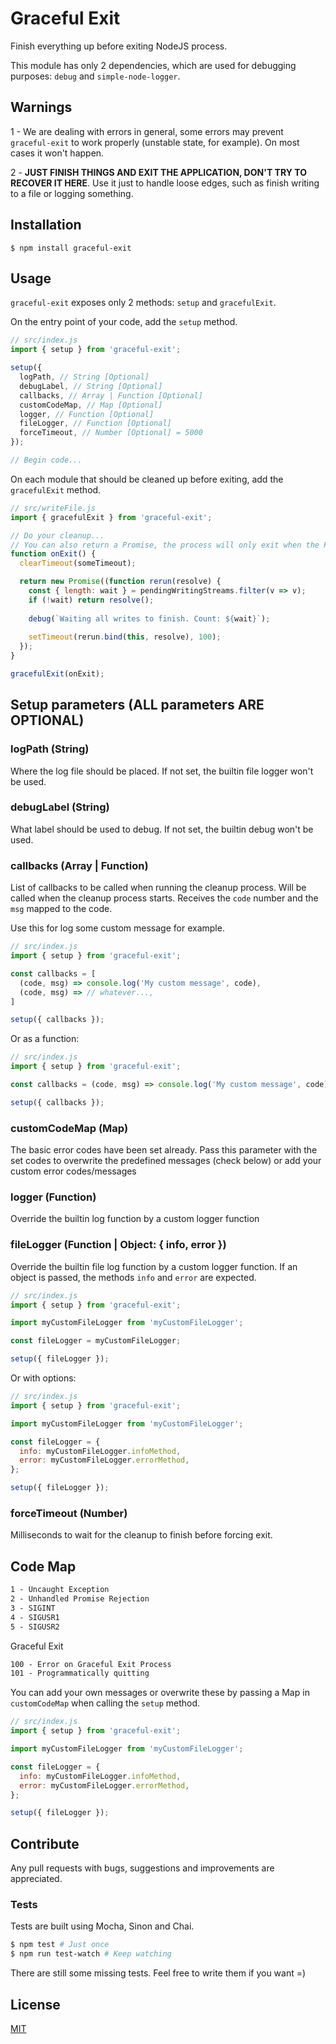 # Graceful Exit

Finish everything up before exiting NodeJS process.

This module has only 2 dependencies, which are used for debugging purposes: `debug` and `simple-node-logger`.

## Warnings

1 - We are dealing with errors in general, some errors may prevent `graceful-exit` to work properly (unstable state, for example). On most cases it won't happen.

2 - **JUST FINISH THINGS AND EXIT THE APPLICATION, DON'T TRY TO RECOVER IT HERE**. Use it just to handle loose edges, such as finish writing to a file or logging something.

## Installation

```shell
$ npm install graceful-exit
```

## Usage

`graceful-exit` exposes only 2 methods: `setup` and `gracefulExit`.

On the entry point of your code, add the `setup` method.

```js
// src/index.js
import { setup } from 'graceful-exit';

setup({
  logPath, // String [Optional]
  debugLabel, // String [Optional]
  callbacks, // Array | Function [Optional]
  customCodeMap, // Map [Optional]
  logger, // Function [Optional]
  fileLogger, // Function [Optional]
  forceTimeout, // Number [Optional] = 5000
});

// Begin code...
```

On each module that should be cleaned up before exiting, add the `gracefulExit` method.

```js
// src/writeFile.js
import { gracefulExit } from 'graceful-exit';

// Do your cleanup...
// You can also return a Promise, the process will only exit when the Promise resolves, rejects or the forceTimeout is triggered
function onExit() {
  clearTimeout(someTimeout);

  return new Promise((function rerun(resolve) {
    const { length: wait } = pendingWritingStreams.filter(v => v);
    if (!wait) return resolve();
  
    debug(`Waiting all writes to finish. Count: ${wait}`);
    
    setTimeout(rerun.bind(this, resolve), 100);
  });
}

gracefulExit(onExit);
```

## Setup parameters (ALL parameters ARE OPTIONAL)

### logPath (String)

Where the log file should be placed. If not set, the builtin file logger won't be used.

### debugLabel (String)

What label should be used to debug. If not set, the builtin debug won't be used.

### callbacks (Array | Function)

List of callbacks to be called when running the cleanup process. Will be called when the cleanup process starts. Receives the `code` number and the `msg` mapped to the code.

Use this for log some custom message for example.

```js
// src/index.js
import { setup } from 'graceful-exit';

const callbacks = [
  (code, msg) => console.log('My custom message', code),
  (code, msg) => // whatever...,
]

setup({ callbacks });

```

Or as a function:

```js
// src/index.js
import { setup } from 'graceful-exit';

const callbacks = (code, msg) => console.log('My custom message', code);

setup({ callbacks });
```


### customCodeMap (Map)

The basic error codes have been set already. Pass this parameter with the set codes to overwrite the predefined messages (check below) or add your custom error codes/messages

### logger (Function)

Override the builtin log function by a custom logger function 

### fileLogger (Function | Object: { info, error })

Override the builtin file log function by a custom logger function. If an object is passed, the methods `info` and `error` are expected.

```js
// src/index.js
import { setup } from 'graceful-exit';

import myCustomFileLogger from 'myCustomFileLogger';

const fileLogger = myCustomFileLogger;

setup({ fileLogger });
```

Or with options:

```js
// src/index.js
import { setup } from 'graceful-exit';

import myCustomFileLogger from 'myCustomFileLogger';

const fileLogger = { 
  info: myCustomFileLogger.infoMethod,
  error: myCustomFileLogger.errorMethod,
};

setup({ fileLogger });
```

### forceTimeout (Number)

Milliseconds to wait for the cleanup to finish before forcing exit.

## Code Map

```txt
1 - Uncaught Exception  
2 - Unhandled Promise Rejection  
3 - SIGINT  
4 - SIGUSR1  
5 - SIGUSR2  
```

Graceful Exit

```txt
100 - Error on Graceful Exit Process  
101 - Programmatically quitting
```

You can add your own messages or overwrite these by passing a Map in `customCodeMap` when calling the `setup` method.

```js
// src/index.js
import { setup } from 'graceful-exit';

import myCustomFileLogger from 'myCustomFileLogger';

const fileLogger = { 
  info: myCustomFileLogger.infoMethod,
  error: myCustomFileLogger.errorMethod,
};

setup({ fileLogger });
```

## Contribute

Any pull requests with bugs, suggestions and improvements are appreciated.

### Tests

Tests are built using Mocha, Sinon and Chai.

```sh
$ npm test # Just once
$ npm run test-watch # Keep watching
```

There are still some missing tests. Feel free to write them if you want =)

## License

[MIT](./LICENSE)
